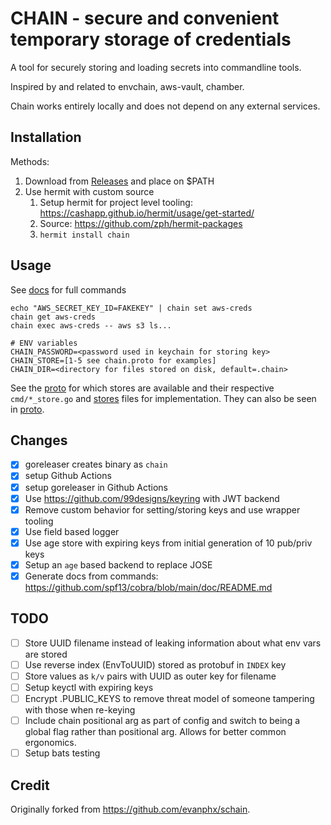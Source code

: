 # CHAIN - secure and convenient temporary storage of credentials

A tool for securely storing and loading secrets into commandline tools.

Inspired by and related to envchain, aws-vault, chamber.

Chain works entirely locally and does not depend on any external services.

## Installation

Methods:

1. Download from [Releases](https://github.com/zph/chain/releases) and place on $PATH
2. Use hermit with custom source
   1. Setup hermit for project level tooling: https://cashapp.github.io/hermit/usage/get-started/
   2. Source: https://github.com/zph/hermit-packages
   3. `hermit install chain`
## Usage

See [docs](./docs/chain.md) for full commands

```
echo "AWS_SECRET_KEY_ID=FAKEKEY" | chain set aws-creds
chain get aws-creds
chain exec aws-creds -- aws s3 ls...

# ENV variables
CHAIN_PASSWORD=<password used in keychain for storing key>
CHAIN_STORE=[1-5 see chain.proto for examples]
CHAIN_DIR=<directory for files stored on disk, default=.chain>
```

See the [proto](chain/v1/chain.proto) for which stores are available and their respective `cmd/*_store.go` and [stores](cmd/stores.go) files for implementation. They can also be seen in [proto](chain/v1/chain.proto).
## Changes
- [x] goreleaser creates binary as `chain`
- [x] setup Github Actions
- [x] setup goreleaser in Github Actions
- [x] Use https://github.com/99designs/keyring with JWT backend
- [x] Remove custom behavior for setting/storing keys and use wrapper tooling
- [x] Use field based logger
- [x] Use age store with expiring keys from initial generation of 10 pub/priv keys
- [x] Setup an `age` based backend to replace JOSE
- [x] Generate docs from commands: https://github.com/spf13/cobra/blob/main/doc/README.md

## TODO
- [ ] Store UUID filename instead of leaking information about what env vars are stored
-   [ ] Use reverse index (EnvToUUID) stored as protobuf in `INDEX` key
-   [ ] Store values as `k/v` pairs with UUID as outer key for filename
- [ ] Setup keyctl with expiring keys
- [ ] Encrypt .PUBLIC_KEYS to remove threat model of someone tampering with those when re-keying
- [ ] Include chain positional arg as part of config and switch to being a global flag rather than positional
arg. Allows for better common ergonomics.
- [ ] Setup bats testing

## Credit

Originally forked from https://github.com/evanphx/schain.
